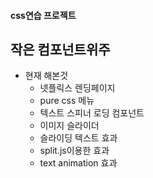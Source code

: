 #### css연습 프로젝트
## 작은 컴포넌트위주

- 현재 해본것
  - 넷플릭스 렌딩페이지
  - pure css 메뉴
  - 텍스트 스피너 로딩 컴포넌트
  - 이미지 슬라이더
  - 슬라이딩 텍스트 효과
  - split.js이용한 효과
  - text animation 효과